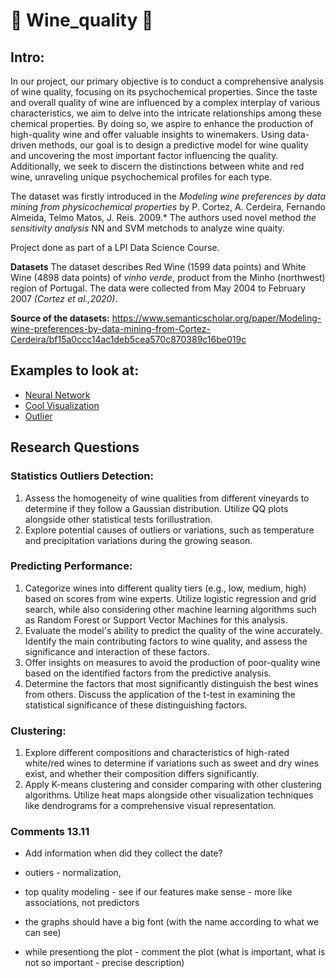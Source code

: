 # 🍇 Wine_quality 🍷

## Intro: 

In our project, our primary objective is to conduct a comprehensive analysis of wine quality, focusing on its psychochemical properties. Since the taste and overall quality of wine are influenced by a complex interplay of various characteristics, we aim to delve into the intricate relationships among these chemical properties. By doing so, we aspire to enhance the production of high-quality wine and offer valuable insights to winemakers. Using data-driven methods, our goal is to design a predictive model for wine quality and uncovering the most important factor influencing the quality. Additionally, we seek to discern the distinctions between white and red wine, unraveling unique psychochemical profiles for each type.

The dataset was firstly introduced in the *Modeling wine preferences by data mining from physicochemical properties* by P. Cortez, A. Cerdeira, Fernando Almeida, Telmo Matos, J. Reis. 2009.* The authors used novel method *the sensitivity analysis* NN and SVM metchods to analyze wine quaity.

Project done as part of a LPI Data Science Course.

**Datasets** The dataset describes Red Wine (1599 data points) and White Wine (4898 data points) of *vinho verde*, product from the Minho (northwest) region of Portugal. The data were collected from May 2004 to February 2007 *(Cortez et al.,2020)*.

**Source of the datasets:** https://www.semanticscholar.org/paper/Modeling-wine-preferences-by-data-mining-from-Cortez-Cerdeira/bf15a0ccc14ac1deb5cea570c870389c16be019c 

## Examples to look at:
- [Neural Network](https://www.kaggle.com/code/andrecarneiroamaral/wine-quality-classification-neural-networks)
- [Cool Visualization](https://www.kaggle.com/code/qusaybtoush1990/wine-quality)
- [Outlier](https://www.kaggle.com/code/mohitgoyal522/wine-quality-data-analysis-and-prediction)


## Research Questions
### Statistics Outliers Detection:
1. Assess the homogeneity of wine qualities from different vineyards to determine if they follow a Gaussian distribution. Utilize QQ plots alongside other statistical tests forillustration.
2. Explore potential causes of outliers or variations, such as temperature and precipitation variations during the growing season.

### Predicting Performance:
1. Categorize wines into different quality tiers (e.g., low, medium, high) based on scores from wine experts. Utilize logistic regression and grid search, while also considering other machine learning algorithms such as Random Forest or Support Vector Machines for this analysis. 
2. Evaluate the model's ability to predict the quality of the wine accurately. Identify the main contributing factors to wine quality, and assess the significance and interaction of these factors. 
3. Offer insights on measures to avoid the production of poor-quality wine based on the identified factors from the predictive analysis. 
4. Determine the factors that most significantly distinguish the best wines from others. Discuss the application of the t-test in examining the statistical significance of these distinguishing factors.


### Clustering:
1. Explore different compositions and characteristics of high-rated white/red wines to determine if variations such as sweet and dry wines exist, and whether their composition differs significantly.
2. Apply K-means clustering and consider comparing with other clustering algorithms. Utilize heat maps alongside other visualization techniques like dendrograms for a comprehensive visual representation.


### Comments 13.11
- Add information when did they collect the date?
- outiers - normalization,  
- top quality modeling -  see if our features make sense - more like associations, not predictors
- the graphs should have a big font (with the name according to what we can see)

- while presentiong the plot - comment the plot (what is important, what is not so important - precise description)